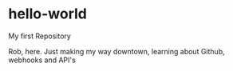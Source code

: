 # hello-world
My first Repository

Rob, here.  Just making my way downtown, learning about Github, webhooks and API's
